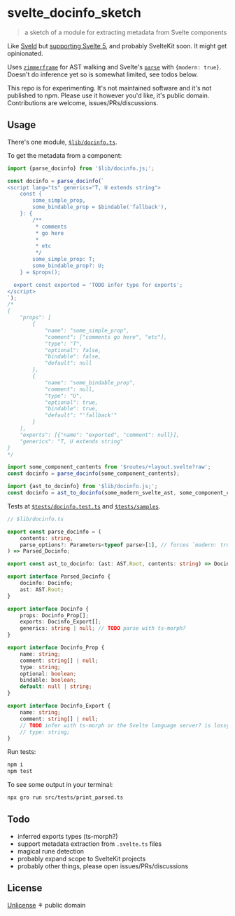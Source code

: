 # svelte_docinfo_sketch

> a sketch of a module for extracting metadata from Svelte components

Like [Sveld](https://github.com/carbon-design-system/sveld)
but [supporting Svelte 5](https://github.com/carbon-design-system/sveld/issues/128),
and probably SvelteKit soon. It might get opinionated.

Uses [`zimmerframe`](https://github.com/rich-harris/zimmerframe) for AST walking
and Svelte's [`parse`](https://github.com/sveltejs/svelte/blob/6534f507ce0a39b50b851d67868a1716cca6efae/packages/svelte/src/compiler/index.js#L105)
with `{modern: true}`.
Doesn't do inference yet so is somewhat limited, see todos below.

This repo is for experimenting. It's not maintained software and it's not published to npm.
Please use it however you'd like, it's public domain.
Contributions are welcome, issues/PRs/discussions.

## Usage

There's one module, [`$lib/docinfo.ts`](./src/lib/docinfo.ts).

To get the metadata from a component:

```ts
import {parse_docinfo} from '$lib/docinfo.js;';

const docinfo = parse_docinfo(`
<script lang="ts" generics="T, U extends string">
	const {
		some_simple_prop,
		some_bindable_prop = $bindable('fallback'),
	}: {
		/**
		 * comments
		 * go here
		 *
		 * etc
		 */
		some_simple_prop: T;
		some_bindable_prop?: U;
	} = $props();

  export const exported = 'TODO infer type for exports';
</script>
`);
/*
{
	"props": [
		{
			"name": "some_simple_prop",
			"comment": ["comments go here", "etc"],
			"type": "T",
			"optional": false,
			"bindable": false,
			"default": null
		},
		{
			"name": "some_bindable_prop",
			"comment": null,
			"type": "U",
			"optional": true,
			"bindable": true,
			"default": "'fallback'"
		}
	],
	"exports": [{"name": "exported", "comment": null}],
	"generics": "T, U extends string"
}
*/

import some_component_contents from '$routes/+layout.svelte?raw';
const docinfo = parse_docinfo(some_component_contents);

import {ast_to_docinfo} from '$lib/docinfo.js;';
const docinfo = ast_to_docinfo(some_modern_svelte_ast, some_component_contents);
```

Tests at [`$tests/docinfo.test.ts`](./src/tests/docinfo.test.ts)
and [`$tests/samples`](./src/tests/samples).

```ts
// $lib/docinfo.ts

export const parse_docinfo = (
	contents: string,
	parse_options?: Parameters<typeof parse>[1], // forces `modern: true`
) => Parsed_Docinfo;

export const ast_to_docinfo: (ast: AST.Root, contents: string) => Docinfo;

export interface Parsed_Docinfo {
	docinfo: Docinfo;
	ast: AST.Root;
}

export interface Docinfo {
	props: Docinfo_Prop[];
	exports: Docinfo_Export[];
	generics: string | null; // TODO parse with ts-morph?
}

export interface Docinfo_Prop {
	name: string;
	comment: string[] | null;
	type: string;
	optional: boolean;
	bindable: boolean;
	default: null | string;
}

export interface Docinfo_Export {
	name: string;
	comment: string[] | null;
	// TODO infer with ts-morph or the Svelte language server? is lossy to parse from the AST
	// type: string;
}
```

Run tests:

```bash
npm i
npm test
```

To see some output in your terminal:

```bash
npx gro run src/tests/print_parsed.ts
```

## Todo

- inferred exports types (ts-morph?)
- support metadata extraction from `.svelte.ts` files
- magical rune detection
- probably expand scope to SvelteKit projects
- probably other things, please open issues/PRs/discussions

## License

[Unlicense](license) ⚘ public domain
